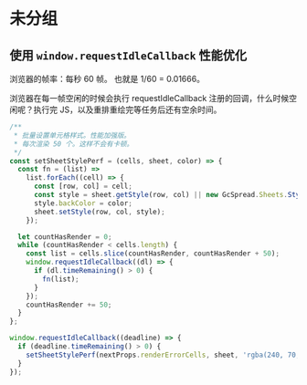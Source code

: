 # 未分组

## 使用 `window.requestIdleCallback` 性能优化

浏览器的帧率：每秒 60 帧。 也就是 1/60 = 0.01666。

浏览器在每一帧空闲的时候会执行 requestIdleCallback 注册的回调，什么时候空闲呢？执行完 JS，以及重排重绘完等任务后还有空余时间。

```typescript
/**
 * 批量设置单元格样式。性能加强版。
 * 每次渲染 50 个。这样不会有卡顿。
 */
const setSheetStylePerf = (cells, sheet, color) => {
  const fn = (list) =>
    list.forEach((cell) => {
      const [row, col] = cell;
      const style = sheet.getStyle(row, col) || new GcSpread.Sheets.Style();
      style.backColor = color;
      sheet.setStyle(row, col, style);
    });

  let countHasRender = 0;
  while (countHasRender < cells.length) {
    const list = cells.slice(countHasRender, countHasRender + 50);
    window.requestIdleCallback((dl) => {
      if (dl.timeRemaining() > 0) {
        fn(list);
      }
    });
    countHasRender += 50;
  }
};

window.requestIdleCallback((deadline) => {
  if (deadline.timeRemaining() > 0) {
    setSheetStylePerf(nextProps.renderErrorCells, sheet, 'rgba(240, 70, 49, 1)');
  }
});
```
